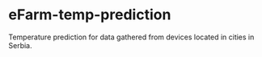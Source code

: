 # eFarm-temp-prediction
 Temperature prediction for data gathered from devices located in cities in Serbia.
